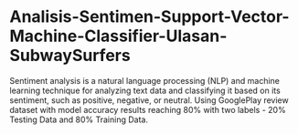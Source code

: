 # Analisis-Sentimen-Support-Vector-Machine-Classifier-Ulasan-SubwaySurfers
Sentiment analysis is a natural language processing (NLP) and machine learning technique for analyzing text data and classifying it based on its sentiment, such as positive, negative, or neutral. Using GooglePlay review dataset with model accuracy results reaching 80% with two labels - 20% Testing Data and 80% Training Data.
